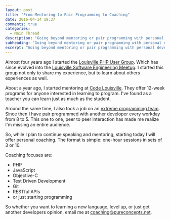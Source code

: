 ```yaml
---
layout: post
title: "From Mentoring to Pair Programming to Coaching"
date: 2016-04-14 19:37
comments: true
categories:
  - Main Thread
description: "Going beyond mentoring or pair programming with personal development coaching in PHP, JavaScript, Objective-C, TDD, Git, and more."
subheading: "Going beyond mentoring or pair programming with personal development coaching in PHP, JavaScript, Objective-C, TDD, Git, and more."
excerpt: "Going beyond mentoring or pair programming with personal development coaching in PHP, JavaScript, Objective-C, TDD, Git, and more."
---
```

Almost four years ago I started the [Louisville PHP User Group](/2012/04/louisville-php-user-group/). Which has since evolved into the [Louisville Software Engineering Meetup](http://www.meetup.com/Louisville-Software-Engineering/). I started this group not only to share my experience, but to learn about others experiences as well.

About a year ago, I started mentoring at [Code Louisville](http://www.codelouisville.org). They offer 12-week programs for anyone interested in learning to program. I've found as a teacher you can learn just as much as the student.

Around the same time, I also took a job on an [extreme programming team](/2015/05/two-weeks-extreme-programming/). Since then I have pair programmed with another developer every workday from 8 to 5. This one to one, peer to peer interaction has made me realize I'm missing an entire audience.

So, while I plan to continue speaking and mentoring, starting today I will offer personal coaching. The format is simple: one-hour sessions in sets of 3 or 10.

Coaching focuses are:

- PHP
- JavaScript
- Objective-C
- Test Driven Development
- Git
- RESTful APIs
- or just starting programming

So whether you want to learning a new language, level up, or just get another developers opinion, email me at <a href="m&#97;ilto&#58;c%&#54;&#70;&#97;%&#54;3hing&#64;%70&#117;%7&#50;%65&#99;oncepts&#46;&#37;6E&#101;&#37;&#55;&#52;">co&#97;chin&#103;&#64;pur&#101;conc&#101;pt&#115;&#46;ne&#116;</a>.
